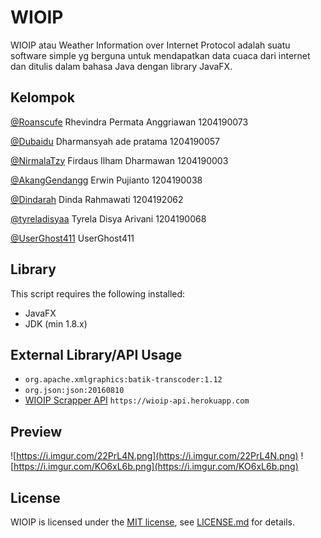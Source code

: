 # WIOIP
WIOIP atau Weather Information over Internet Protocol adalah suatu software simple yg berguna untuk mendapatkan data cuaca dari internet dan ditulis dalam bahasa Java dengan library JavaFX.

## Kelompok
[@Roanscufe](https://github.com/Roanscufe) Rhevindra Permata Anggriawan	1204190073

[@Dubaidu](https://github.com/Dubaidu) Dharmansyah ade pratama 1204190057

[@NirmalaTzy](https://github.com/NirmalaTzy) Firdaus Ilham Dharmawan 1204190003

[@AkangGendangg](https://github.com/AkangGendangg) Erwin Pujianto 1204190038

[@Dindarah](https://github.com/Dindarah) Dinda Rahmawati 1204192062

[@tyreladisyaa](https://github.com/tyreladisyaa) Tyrela Disya Arivani 1204190068

[@UserGhost411](https://github.com/UserGhost411) UserGhost411

## Library 
This script requires the following installed:
 - JavaFX
 - JDK (min 1.8.x)
## External Library/API Usage
 - `org.apache.xmlgraphics:batik-transcoder:1.12`
 - `org.json:json:20160810`
 - [WIOIP Scrapper API](https://github.com/UserGhost411/WIOIP-API) `https://wioip-api.herokuapp.com`
## Preview
![https://i.imgur.com/22PrL4N.png](https://i.imgur.com/22PrL4N.png)
![https://i.imgur.com/KO6xL6b.png](https://i.imgur.com/KO6xL6b.png)
## License
WIOIP is licensed under the [MIT license](LICENSE), see [LICENSE.md](LICENSE) for details.
